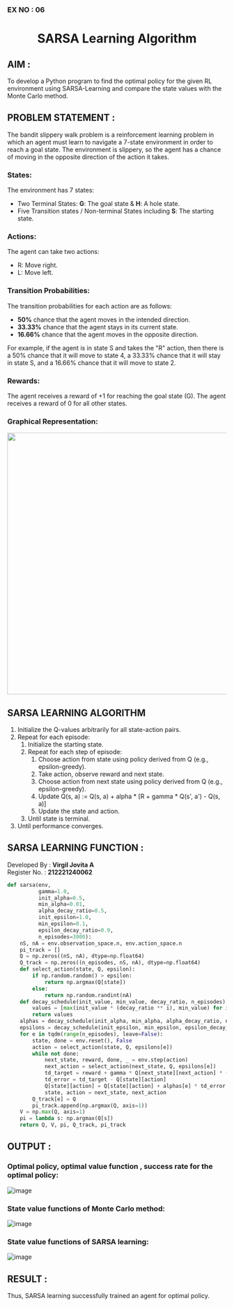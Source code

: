 ### EX NO : 06
# <p align="center">SARSA Learning Algorithm</p>

## AIM :
To develop a Python program to find the optimal policy for the given RL environment using SARSA-Learning and compare the state values with the Monte Carlo method.

## PROBLEM STATEMENT :
The bandit slippery walk problem is a reinforcement learning problem in which an agent must learn to navigate a 7-state environment in order to reach a goal state. The environment is slippery, so the agent has a chance of moving in the opposite direction of the action it takes.

### States:

The environment has 7 states:
* Two Terminal States: **G**: The goal state & **H**: A hole state.
* Five Transition states / Non-terminal States including  **S**: The starting state.

### Actions:

The agent can take two actions:

* R: Move right.
* L: Move left.

### Transition Probabilities:

The transition probabilities for each action are as follows:

* **50%** chance that the agent moves in the intended direction.
* **33.33%** chance that the agent stays in its current state.
* **16.66%** chance that the agent moves in the opposite direction.

For example, if the agent is in state S and takes the "R" action, then there is a 50% chance that it will move to state 4, a 33.33% chance that it will stay in state S, and a 16.66% chance that it will move to state 2.

### Rewards:

The agent receives a reward of +1 for reaching the goal state (G). The agent receives a reward of 0 for all other states.

### Graphical Representation:
<p align="center">
<img width="600" src="https://github.com/ShafeeqAhamedS/RL_2_Policy_Eval/assets/93427237/e7af87e7-fe73-47fa-8bea-2040b7645e44"> </p>

## SARSA LEARNING ALGORITHM
1. Initialize the Q-values arbitrarily for all state-action pairs.
2. Repeat for each episode:
    1. Initialize the starting state.
    2. Repeat for each step of episode:
        1. Choose action from state using policy derived from Q (e.g., epsilon-greedy).
        2. Take action, observe reward and next state.
        3. Choose action from next state using policy derived from Q (e.g., epsilon-greedy).
        4. Update Q(s, a) := Q(s, a) + alpha * [R + gamma * Q(s', a') - Q(s, a)]
        5. Update the state and action.
    3. Until state is terminal.
3. Until performance converges.

## SARSA LEARNING FUNCTION :
Developed By : **Virgil Jovita A**
</br>
Register No. : **212221240062**
```py
def sarsa(env,
          gamma=1.0,
          init_alpha=0.5,
          min_alpha=0.01,
          alpha_decay_ratio=0.5,
          init_epsilon=1.0,
          min_epsilon=0.1,
          epsilon_decay_ratio=0.9,
          n_episodes=3000):
    nS, nA = env.observation_space.n, env.action_space.n
    pi_track = []
    Q = np.zeros((nS, nA), dtype=np.float64)
    Q_track = np.zeros((n_episodes, nS, nA), dtype=np.float64)
    def select_action(state, Q, epsilon):
        if np.random.random() > epsilon:
            return np.argmax(Q[state])
        else:
            return np.random.randint(nA)
    def decay_schedule(init_value, min_value, decay_ratio, n_episodes):
        values = [max(init_value * (decay_ratio ** i), min_value) for i in range(n_episodes)]
        return values
    alphas = decay_schedule(init_alpha, min_alpha, alpha_decay_ratio, n_episodes)
    epsilons = decay_schedule(init_epsilon, min_epsilon, epsilon_decay_ratio, n_episodes)
    for e in tqdm(range(n_episodes), leave=False):
        state, done = env.reset(), False
        action = select_action(state, Q, epsilons[e])
        while not done:
            next_state, reward, done, _ = env.step(action)
            next_action = select_action(next_state, Q, epsilons[e])
            td_target = reward + gamma * Q[next_state][next_action] * (not done)
            td_error = td_target - Q[state][action]
            Q[state][action] = Q[state][action] + alphas[e] * td_error
            state, action = next_state, next_action
        Q_track[e] = Q
        pi_track.append(np.argmax(Q, axis=1))
    V = np.max(Q, axis=1)
    pi = lambda s: np.argmax(Q[s])
    return Q, V, pi, Q_track, pi_track
```
## OUTPUT :
### Optimal policy, optimal value function , success rate for the optimal policy:
![image](https://github.com/NITHISHKUMAR-P/sarsa-learning/assets/93427017/32ce39c9-f7f6-4709-9e34-b01490ba97d0)

### State value functions of Monte Carlo method:
![image](https://github.com/NITHISHKUMAR-P/sarsa-learning/assets/93427017/512fee6d-bfb1-4fd7-85b0-793100e580e6)
### State value functions of SARSA learning:
![image](https://github.com/NITHISHKUMAR-P/sarsa-learning/assets/93427017/10c8cab1-63fd-4814-8143-dc35e6170675)
## RESULT :
Thus, SARSA learning successfully trained an agent for optimal policy.
